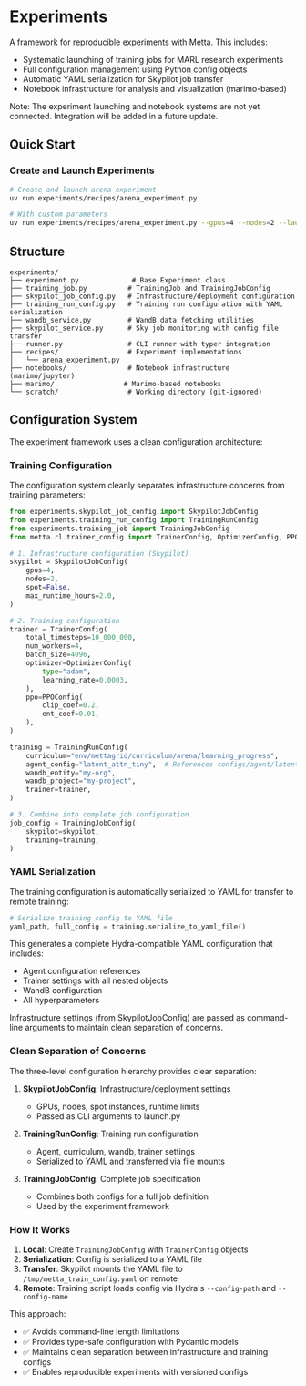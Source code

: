 # Experiments

A framework for reproducible experiments with Metta. This includes:
- Systematic launching of training jobs for MARL research experiments
- Full configuration management using Python config objects
- Automatic YAML serialization for Skypilot job transfer
- Notebook infrastructure for analysis and visualization (marimo-based)

Note: The experiment launching and notebook systems are not yet connected. Integration will be added in a future update.

## Quick Start

### Create and Launch Experiments

```bash
# Create and launch arena experiment
uv run experiments/recipes/arena_experiment.py

# With custom parameters
uv run experiments/recipes/arena_experiment.py --gpus=4 --nodes=2 --launch
```

## Structure

```
experiments/
├── experiment.py             # Base Experiment class
├── training_job.py          # TrainingJob and TrainingJobConfig
├── skypilot_job_config.py   # Infrastructure/deployment configuration  
├── training_run_config.py   # Training run configuration with YAML serialization
├── wandb_service.py         # WandB data fetching utilities  
├── skypilot_service.py      # Sky job monitoring with config file transfer
├── runner.py                # CLI runner with typer integration
├── recipes/                 # Experiment implementations
│   └── arena_experiment.py
├── notebooks/               # Notebook infrastructure (marimo/jupyter)
├── marimo/                 # Marimo-based notebooks
└── scratch/                 # Working directory (git-ignored)
```

## Configuration System

The experiment framework uses a clean configuration architecture:

### Training Configuration

The configuration system cleanly separates infrastructure concerns from training parameters:

```python
from experiments.skypilot_job_config import SkypilotJobConfig
from experiments.training_run_config import TrainingRunConfig
from experiments.training_job import TrainingJobConfig
from metta.rl.trainer_config import TrainerConfig, OptimizerConfig, PPOConfig

# 1. Infrastructure configuration (Skypilot)
skypilot = SkypilotJobConfig(
    gpus=4,
    nodes=2,
    spot=False,
    max_runtime_hours=2.0,
)

# 2. Training configuration
trainer = TrainerConfig(
    total_timesteps=10_000_000,
    num_workers=4,
    batch_size=4096,
    optimizer=OptimizerConfig(
        type="adam",
        learning_rate=0.0003,
    ),
    ppo=PPOConfig(
        clip_coef=0.2,
        ent_coef=0.01,
    ),
)

training = TrainingRunConfig(
    curriculum="env/mettagrid/curriculum/arena/learning_progress",
    agent_config="latent_attn_tiny",  # References configs/agent/latent_attn_tiny.yaml
    wandb_entity="my-org",
    wandb_project="my-project",
    trainer=trainer,
)

# 3. Combine into complete job configuration
job_config = TrainingJobConfig(
    skypilot=skypilot,
    training=training,
)
```

### YAML Serialization

The training configuration is automatically serialized to YAML for transfer to remote training:

```python
# Serialize training config to YAML file
yaml_path, full_config = training.serialize_to_yaml_file()
```

This generates a complete Hydra-compatible YAML configuration that includes:
- Agent configuration references
- Trainer settings with all nested objects
- WandB configuration
- All hyperparameters

Infrastructure settings (from SkypilotJobConfig) are passed as command-line arguments to maintain clean separation of concerns.

### Clean Separation of Concerns

The three-level configuration hierarchy provides clear separation:

1. **SkypilotJobConfig**: Infrastructure/deployment settings
   - GPUs, nodes, spot instances, runtime limits
   - Passed as CLI arguments to launch.py

2. **TrainingRunConfig**: Training run configuration
   - Agent, curriculum, wandb, trainer settings
   - Serialized to YAML and transferred via file mounts

3. **TrainingJobConfig**: Complete job specification
   - Combines both configs for a full job definition
   - Used by the experiment framework

### How It Works

1. **Local**: Create `TrainingJobConfig` with `TrainerConfig` objects
2. **Serialization**: Config is serialized to a YAML file
3. **Transfer**: Skypilot mounts the YAML file to `/tmp/metta_train_config.yaml` on remote
4. **Remote**: Training script loads config via Hydra's `--config-path` and `--config-name`

This approach:
- ✅ Avoids command-line length limitations
- ✅ Provides type-safe configuration with Pydantic models
- ✅ Maintains clean separation between infrastructure and training configs
- ✅ Enables reproducible experiments with versioned configs

